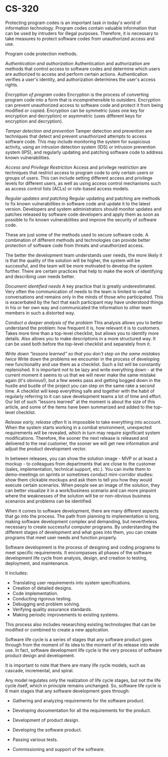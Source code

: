 # CS-320

Protecting program codes is an important task in today's world of information technology. Program codes contain valuable information that can be used by intruders for illegal purposes. Therefore, it is necessary to take measures to protect software codes from unauthorized access and use.

Program code protection methods.

*Authentication and authorization*
Authentication and authorization are methods that control access to software codes and determine which users are authorized to access and perform certain actions. Authentication verifies a user's identity, and authorization determines the user's access rights.

*Encryption of program codes*
Encryption is the process of converting program code into a form that is incomprehensible to outsiders. Encryption can prevent unauthorized access to software code and protect it from being modified or copied. Encryption can be symmetric (uses one key for encryption and decryption) or asymmetric (uses different keys for encryption and decryption).

*Tamper detection and prevention*
Tamper detection and prevention are techniques that detect and prevent unauthorized attempts to access software code. This may include monitoring the system for suspicious activity, using an intrusion detection system (IDS) or intrusion prevention system (IPS), and regularly updating and patching software code to address known vulnerabilities.

*Access and Privilege Restriction*
Access and privilege restriction are techniques that restrict access to program code to only certain users or groups of users. This can include setting different access and privilege levels for different users, as well as using access control mechanisms such as access control lists (ACLs) or role-based access models.

*Regular updates and patching*
Regular updating and patching are methods to fix known vulnerabilities in software code and update it to the latest version. Developers and system administrators should monitor updates and patches released by software code developers and apply them as soon as possible to fix known vulnerabilities and improve the security of software code.

These are just some of the methods used to secure software code. A combination of different methods and technologies can provide better protection of software code from threats and unauthorized access.

The better the development team understands user needs, the more likely it is that the quality of the solution will be higher, the system will be successful, and the team will be more motivated to develop the system further. There are certain practices that help to make the work of identifying and describing user needs better. 

*Document identified needs*
A key practice that is greatly underestimated. Very often the communication of needs to the team is limited to verbal conversations and remains only in the minds of those who participated. This is exacerbated by the fact that each participant may have understood things in his or her own way and communicated the information to other team members in such a distorted way.

*Conduct a deeper analysis of the problem*
This analysis allows you to better understand the problem: how frequent it is, how relevant it is to customers. Takes more time than a top-level checklist, but allows you to identify more details. Also allows you to make descriptions in a more structured way. It can be used both before the top-level checklist and separately from it.

*Write down "lessons learned" so that you don't step on the same mistakes twice*
Write down the problems we encounter in the process of developing new functionality and use them as a checklist. Such a list will be constantly replenished. It is important not to be lazy and write everything down - at the current moment it seems to us that we will never make the same mistake again (it's obvious!), but a few weeks pass and getting bogged down in the hustle and bustle of the project you can step on the same rake a second time. A checklist will keep everything safe and together with the habit of regularly referring to it can save development teams a lot of time and effort. Our list of such "lessons learned" at the moment is about the size of this article, and some of the items have been summarized and added to the top-level checklist.

*Release early, release often*
It is impossible to take everything into account. When the system starts working in a combat environment, unexpected requirements will be revealed, which in turn may require significant system modifications. Therefore, the sooner the next release is released and delivered to the real customer, the sooner we will get new information and adjust the product development vector.

In between releases, you can show the solution image - MVP or at least a mockup - to colleagues from departments that are close to the customer (sales, implementation, technical support, etc.). You can invite them to demo-meetings on sprints or sometimes conduct mini-corridor studies: show them clickable mockups and ask them to tell you how they would execute certain scenarios. When people see an image of the solution, they can better visualize it in a work/business scenario and can more pinpoint where the weaknesses of the solution will be or non-obvious business scenarios and problems can be identified.

When it comes to software development, there are many different aspects that go into the process. The path from planning to implementation is long, making software development complex and demanding, but nevertheless necessary to create successful computer programs. By understanding the different stages of development and what goes into them, you can create programs that meet user needs and function properly.

Software development is the process of designing and coding programs to meet specific requirements. It encompasses all phases of the software development life cycle from analysis, design, and creation to testing, deployment, and maintenance.

It includes:

- Translating user requirements into system specifications.
- Creation of detailed designs.
- Code implementation.
- Conducting rigorous testing.
- Debugging and problem solving.
- Verifying quality assurance standards.
- Making periodic improvements to existing systems.
  
This process also includes researching existing technologies that can be modified or combined to create a new application.

Software life cycle is a series of stages that any software product goes through from the moment of its idea to the moment of its release into wide use. In fact, software development life cycle is the very process of software product design and development.

It is important to note that there are many life cycle models, such as cascade, incremental, and spiral.

Any model regulates only the realization of life cycle stages, but not the life cycle itself, which in principle remains unchanged. So, software life cycle is 6 main stages that any software development goes through:

- Gathering and analyzing requirements for the software product.

- Developing documentation for all the requirements for the product.

- Development of product design.

- Developing the software product.

- Passing various tests.

- Commissioning and support of the software.
